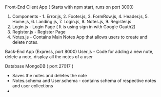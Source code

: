 Front-End Client App ( Starts with npm start, runs on port 3000)
1.  Components - 1. Error.js, 2. Footer.js, 3. FormRow.js, 4. Header.js, 5. Home.js, 6. Landing.js, 7. Login.js, 8. Notes.js, 9. Register.js
2.  Login.js - Login Page ( It is using sign in with Google Oauth2)
3.  Register.js - Register Page
4.  Notes.js - Contains Main Notes App that allows users to create and delete notes.

Back-End App (Express, port 8000)
User.js -  Code for adding a new note, delete a note, display all the notes of a user


Database MongoDB ( port 27017 )
- Saves the notes and deletes the note
- Notes.schema and User.schema - contains schema of respective notes and user collections
- 
